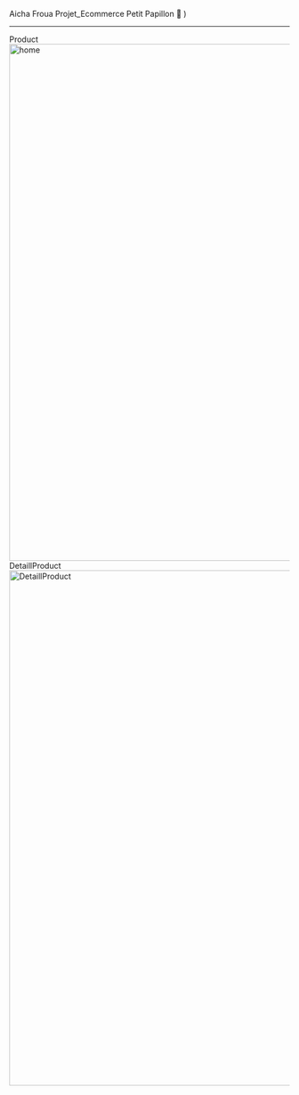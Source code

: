 Aicha Froua Projet_Ecommerce
Petit Papillon 🦋
)
*************
Product
<img width="929" alt="home" src="https://github.com/user-attachments/assets/1c7f9925-9bbc-4353-8a76-724c6459acaa" />
DetaillProduct
<img width="926" alt="DetaillProduct" src="https://github.com/user-attachments/assets/9f8d6bc2-bf7e-4c8d-b70b-da0a0b69e8a3" />
